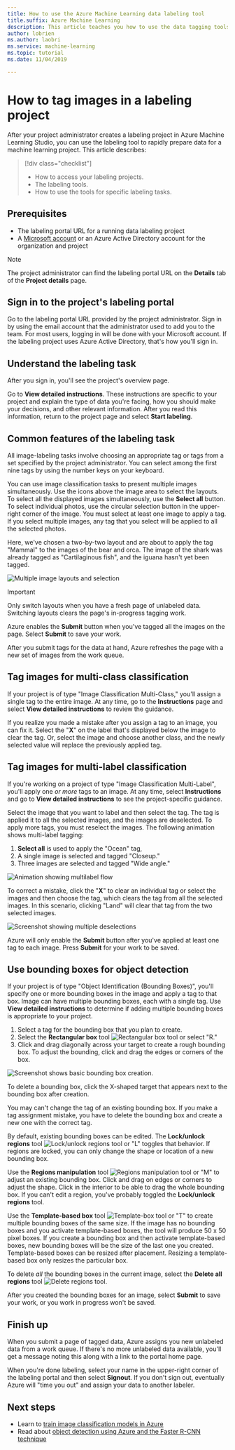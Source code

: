 ```yaml
---
title: How to use the Azure Machine Learning data labeling tool
title.suffix: Azure Machine Learning
description: This article teaches you how to use the data tagging tools in an Azure Machine Learning labeling project.
author: lobrien
ms.author: laobri
ms.service: machine-learning
ms.topic: tutorial
ms.date: 11/04/2019

---
```


# How to tag images in a labeling project

After your project administrator creates a labeling project in Azure Machine Learning Studio, you can use the labeling tool to rapidly prepare data for a machine learning project. This article describes:

> [!div class="checklist"]
> * How to access your labeling projects.
> * The labeling tools.
> * How to use the tools for specific labeling tasks.

## Prerequisites

* The labeling portal URL for a running data labeling project
* A [Microsoft account](https://account.microsoft.com/account) or an Azure Active Directory account for the organization and project

> [!NOTE]
> The project administrator can find the labeling portal URL on the **Details** tab of the **Project details** page.

## Sign in to the project's labeling portal

Go to the labeling portal URL provided by the project administrator. Sign in by using the email account that the administrator used to add you to the team. For most users, logging in will be done with your Microsoft account. If the labeling project uses Azure Active Directory, that's how you'll sign in.

## Understand the labeling task

After you sign in, you'll see the project's overview page.

Go to **View detailed instructions**. These instructions are specific to your project and explain the type of data you're facing, how you should make your decisions, and other relevant information. After you read this information, return to the project page and select **Start labeling**.

## Common features of the labeling task

All image-labeling tasks involve choosing an appropriate tag or tags from a set specified by the project administrator. You can select among the first nine tags by using the number keys on your keyboard.  

You can use image classification tasks to present multiple images simultaneously. Use the icons above the image area to select the layouts. To select all the displayed images simultaneously, use the **Select all** button. To select individual photos, use the circular selection button in the upper-right corner of the image. You must select at least one image to apply a tag. If you select multiple images, any tag that you select will be applied to all the selected photos.

Here, we've chosen a two-by-two layout and are about to apply the tag "Mammal" to the images of the bear and orca. The image of the shark was already tagged as "Cartilaginous fish", and the iguana hasn't yet been tagged.

![Multiple image layouts and selection](media/how-to-label-images/layouts.png)

> [!Important] 
> Only switch layouts when you have a fresh page of unlabeled data. Switching layouts clears the page's in-progress tagging work. 

Azure enables the **Submit** button when you've tagged all the images on the page. Select **Submit** to save your work.

After you submit tags for the data at hand, Azure refreshes the page with a new set of images from the work queue.

## Tag images for multi-class classification

If your project is of type "Image Classification Multi-Class," you'll assign a single tag to the entire image. At any time, go to the **Instructions** page and select **View detailed instructions** to review the guidance.

If you realize you made a mistake after you assign a tag to an image, you can fix it. Select the "**X**" on the label that's displayed below the image to clear the tag. Or,  select the image and choose another class, and the newly selected value will replace the previously applied tag.

## Tag images for multi-label classification

If you're working on a project of type "Image Classification Multi-Label", you'll apply one *or more* tags to an image. At any time, select **Instructions** and go to **View detailed instructions** to see the project-specific guidance.

Select the image that you want to label and then select the tag. The tag is applied it to all the selected images, and the images are deselected. To apply more tags, you must reselect the images. The following animation shows multi-label tagging:

1. **Select all** is used to apply the "Ocean" tag,
1. A single image is selected and tagged "Closeup."
1. Three images are selected and tagged "Wide angle."

![Animation showing multilabel flow](media/how-to-label-images/multilabel.gif)

To correct a mistake, click the "**X**" to clear an individual tag or select the images and then choose the tag, which clears the tag from all the selected images. In this scenario, clicking  "Land" will clear that tag from the two selected images.

![Screenshot showing multiple deselections](media/how-to-label-images/multiple-deselection.png)

Azure will only enable the **Submit** button after you've applied at least one tag to each image. Press **Submit** for your work to be saved.

## Use bounding boxes for object detection

If your project is of type "Object Identification (Bounding Boxes)", you'll specify one or more bounding boxes in the image and apply a tag to that box. Image can have multiple bounding boxes, each with a single tag. Use **View detailed instructions** to determine if adding multiple bounding boxes is appropriate to your project.

1. Select a tag for the bounding box that you plan to create.
1. Select the **Rectangular box** tool ![Rectangular box tool](media/how-to-label-images/rectangular-box-tool.png) or select "R." 
3. Click and drag diagonally across your target to create a rough bounding box. To adjust the bounding, click and drag the edges or corners of the box.

![Screenshot shows basic bounding box creation.](media/how-to-label-images/bounding-box-sequence.png)

To delete a bounding box, click the X-shaped target that appears next to the bounding box after creation.

You may can't change the tag of an existing bounding box. If you make a tag assignment mistake, you have to delete the bounding box and create a new one with the correct tag.

By default, existing bounding boxes can be edited. The **Lock/unlock regions** tool ![Lock/unlock regions tool](media/how-to-label-images/lock-bounding-boxes-tool.png) or "L" toggles that behavior. If regions are locked, you can only change the shape or location of a new bounding box.

Use the **Regions manipulation** tool ![Regions manipulation tool](media/how-to-label-images/regions-tool.png) or "M" to adjust an existing bounding box. Click and drag on edges or corners to adjust the shape. Click in the interior to be able to drag the whole bounding box. If you can't edit a region, you've probably toggled the **Lock/unlock regions** tool.

Use the **Template-based box** tool ![Template-box tool](media/how-to-label-images/template-box-tool.png) or "T" to create multiple bounding boxes of the same size. If the image has no bounding boxes and you activate template-based boxes, the tool will produce 50 x 50 pixel boxes. If you create a bounding box and then activate template-based boxes, new bounding boxes will be the size of the last one you created. Template-based boxes can be resized after placement. Resizing a template-based box only resizes the particular box.

To delete _all_ the bounding boxes in the current image, select the **Delete all regions** tool ![Delete regions tool](media/how-to-label-images/delete-regions-tool.png).

After you created the bounding boxes for an image, select **Submit** to save your work, or you work in progress won't be saved.

## Finish up 

When you submit a page of tagged data, Azure assigns you new unlabeled data from a work queue. If there's no more unlabeled data available, you'll get a message noting this along with a link to the portal home page.

When you're done labeling, select your name in the upper-right corner of the labeling portal and then select **Signout**. If you don't sign out, eventually Azure will "time you out" and assign your data to another labeler.

## Next steps

* Learn to [train image classification models in Azure](https://docs.microsoft.com/azure/machine-learning/service/tutorial-train-models-with-aml)
* Read about [object detection using Azure and the Faster R-CNN technique](https://www.microsoft.com/developerblog/2017/10/24/bird-detection-with-azure-ml-workbench/)